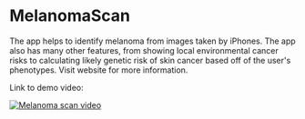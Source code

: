 # MelanomaScan
The app helps to identify melanoma from images taken by iPhones. The app also has many other features, from showing local environmental cancer risks to calculating likely genetic risk of skin cancer based off of the user's phenotypes. Visit website for more information.

Link to demo video:

[![Melanoma scan video](http://img.youtube.com/vi/mePFA-zkgVY&t=3s/maxresdefault.jpg)](http://www.youtube.com/watch?v=mePFA-zkgVY&t=3s)
